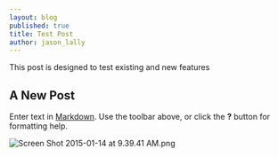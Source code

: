 ```yaml
---
layout: blog
published: true
title: Test Post
author: jason_lally
---
```


This post is designed to test existing and new features

## A New Post

Enter text in [Markdown](http://daringfireball.net/projects/markdown/). Use the toolbar above, or click the **?** button for formatting help.

![Screen Shot 2015-01-14 at 9.39.41 AM.png]({{site.baseurl}}/images/uploads/Screen%20Shot%202015-01-14%20at%209.39.41%20AM.png)